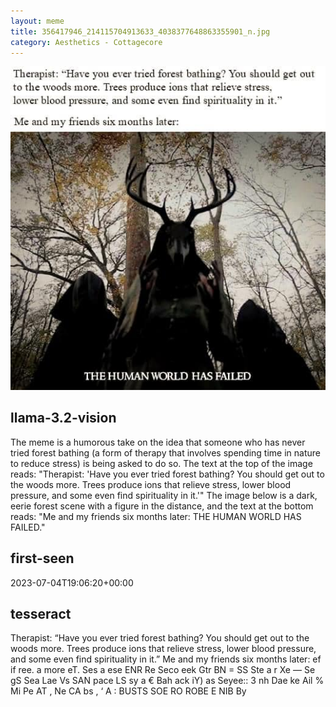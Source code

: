 ```yaml
---
layout: meme
title: 356417946_214115704913633_4038377648863355901_n.jpg
category: Aesthetics - Cottagecore
---
```


<div markdown="0"><a href="356417946_214115704913633_4038377648863355901_n.jpg"><img class="photo" src="356417946_214115704913633_4038377648863355901_n.jpg" /></a>

<h2>llama-3.2-vision</h2>
<p title="Llama-3.2-11B is a really good model that probably gets the visual details right but doesn't understand literary or media references, and often fails to accurately represent the physical arrangement of objects and the implied relationships between the objects.">The meme is a humorous take on the idea that someone who has never tried forest bathing (a form of therapy that involves spending time in nature to reduce stress) is being asked to do so. The text at the top of the image reads: &quot;Therapist: &#x27;Have you ever tried forest bathing? You should get out to the woods more. Trees produce ions that relieve stress, lower blood pressure, and some even find spirituality in it.&#x27;&quot; The image below is a dark, eerie forest scene with a figure in the distance, and the text at the bottom reads: &quot;Me and my friends six months later: THE HUMAN WORLD HAS FAILED.&quot;</p>

<h2>first-seen</h2>
<p title="Because Git doesn't preserve file modification times, this metadata file contains the file's modification time when it was added to the library.">2023-07-04T19:06:20+00:00</p>

<h2>tesseract</h2>
<p title="Tesseract is often terrible and just gives a lot of nonsense characters, but it used to be the state of the art, and usually it is better at correctly representing text than llama-3.2-vision-11b.">Therapist: “Have you ever tried forest bathing? You should get out to the woods more. Trees produce ions that relieve stress, lower blood pressure, and some even find spirituality in it.” Me and my friends six months later: ef if ree. a more eT. Ses a ese ENR Re Seco eek Gtr BN = SS Ste a r Xe — Se gS Sea Lae Vs SAN pace LS sy a € Bah ack iY) as Seyee:: 3 nh Dae ke Ail % Mi Pe AT , Ne CA bs , ‘ A : BUSTS SOE RO ROBE E NIB By</p>

</div>

